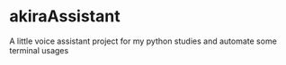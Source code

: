 # akiraAssistant
A little voice assistant project for my python studies and automate some terminal usages

